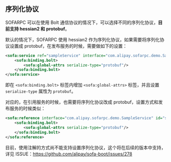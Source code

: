 ## 序列化协议

SOFARPC 可以在使用 Bolt 通信协议的情况下，可以选择不同的序列化协议，**目前支持 hessian2 和 protobuf**。

默认的情况下，SOFARPC 使用 hessian2 作为序列化协议，如果需要将序列化协议设置成 protobuf，在发布服务的时候，需要做如下的设置：

```xml
<sofa:service ref="sampleService" interface="com.alipay.sofarpc.demo.SampleService">
    <sofa:binding.bolt>
        <sofa:global-attrs serialize-type="protobuf"/>
    </sofa:binding.bolt>
</sofa:service>
```

即在 `<sofa:binding.bolt>` 标签内增加 `<sofa:global-attrs>` 标签，并且设置 `serialize-type` 属性为 `protobuf`。

对应的，在引用服务的时候，也需要将序列化协议改成 protobuf，设置方式和发布服务的时候类似：

```xml
<sofa:reference interface="com.alipay.sofarpc.demo.SampleService" id="sampleServiceRef" jvm-first="false">
    <sofa:binding.bolt>
        <sofa:global-attrs serialize-type="protobuf"/>
    </sofa:binding.bolt>
</sofa:reference>
```

目前，使用注解的方式尚不能支持设置序列化协议，这个将在后续的版本中支持，详见 ISSUE：<https://github.com/alipay/sofa-boot/issues/278>